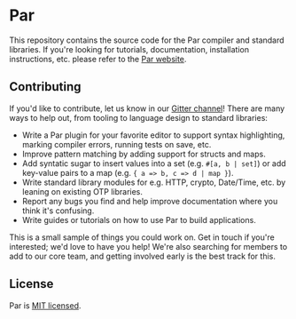 # Par
This repository contains the source code for the Par compiler and standard
libraries. If you're looking for tutorials, documentation, installation
instructions, etc. please refer to the [Par website](https://par-lang.org).

## Contributing
If you'd like to contribute, let us know in our [Gitter
channel](https://gitter.im/par-lang/par)! There are many ways to help out, from
tooling to language design to standard libraries:

- Write a Par plugin for your favorite editor to support syntax highlighting,
  marking compiler errors, running tests on save, etc.
- Improve pattern matching by adding support for structs and maps.
- Add syntatic sugar to insert values into a set (e.g. `#[a, b | set]`) or add
  key-value pairs to a map (e.g. `{ a => b, c => d | map }`).
- Write standard library modules for e.g. HTTP, crypto, Date/Time, etc. by
  leaning on existing OTP libraries.
- Report any bugs you find and help improve documentation where you think it's
  confusing.
- Write guides or tutorials on how to use Par to build applications.

This is a small sample of things you could work on. Get in touch if you're
interested; we'd love to have you help! We're also searching for members to add
to our core team, and getting involved early is the best track for this.

## License
Par is [MIT licensed](LICENSE).
